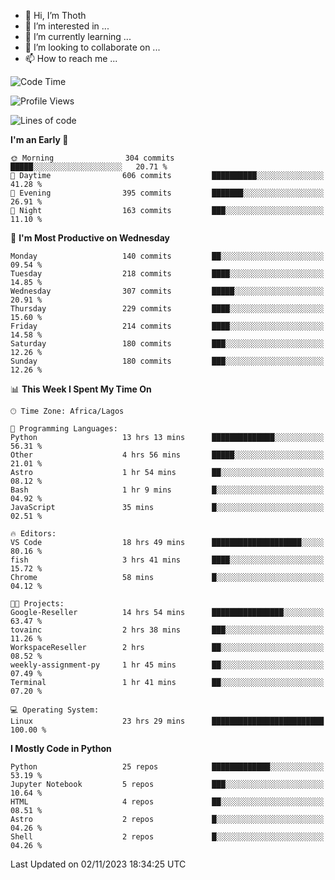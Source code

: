 <!---
thoth2357/thoth2357 is a ✨ special ✨ repository because its `README.md` (this file) appears on your GitHub profile.
You can click the Preview link to take a look at your changes.
--->

- 👋 Hi, I’m Thoth
- 👀 I’m interested in ...
- 🌱 I’m currently learning ...
- 💞️ I’m looking to collaborate on ...
- 📫 How to reach me ...




<!--START_SECTION:waka-->
![Code Time](http://img.shields.io/badge/Code%20Time-2%2C391%20hrs%2042%20mins-blue)

![Profile Views](http://img.shields.io/badge/Profile%20Views-0-blue)

![Lines of code](https://img.shields.io/badge/From%20Hello%20World%20I%27ve%20Written-30.2%20million%20lines%20of%20code-blue)

**I'm an Early 🐤** 

```text
🌞 Morning                304 commits         █████░░░░░░░░░░░░░░░░░░░░   20.71 % 
🌆 Daytime                606 commits         ██████████░░░░░░░░░░░░░░░   41.28 % 
🌃 Evening                395 commits         ███████░░░░░░░░░░░░░░░░░░   26.91 % 
🌙 Night                  163 commits         ███░░░░░░░░░░░░░░░░░░░░░░   11.10 % 
```
📅 **I'm Most Productive on Wednesday** 

```text
Monday                   140 commits         ██░░░░░░░░░░░░░░░░░░░░░░░   09.54 % 
Tuesday                  218 commits         ████░░░░░░░░░░░░░░░░░░░░░   14.85 % 
Wednesday                307 commits         █████░░░░░░░░░░░░░░░░░░░░   20.91 % 
Thursday                 229 commits         ████░░░░░░░░░░░░░░░░░░░░░   15.60 % 
Friday                   214 commits         ████░░░░░░░░░░░░░░░░░░░░░   14.58 % 
Saturday                 180 commits         ███░░░░░░░░░░░░░░░░░░░░░░   12.26 % 
Sunday                   180 commits         ███░░░░░░░░░░░░░░░░░░░░░░   12.26 % 
```


📊 **This Week I Spent My Time On** 

```text
🕑︎ Time Zone: Africa/Lagos

💬 Programming Languages: 
Python                   13 hrs 13 mins      ██████████████░░░░░░░░░░░   56.31 % 
Other                    4 hrs 56 mins       █████░░░░░░░░░░░░░░░░░░░░   21.01 % 
Astro                    1 hr 54 mins        ██░░░░░░░░░░░░░░░░░░░░░░░   08.12 % 
Bash                     1 hr 9 mins         █░░░░░░░░░░░░░░░░░░░░░░░░   04.92 % 
JavaScript               35 mins             █░░░░░░░░░░░░░░░░░░░░░░░░   02.51 % 

🔥 Editors: 
VS Code                  18 hrs 49 mins      ████████████████████░░░░░   80.16 % 
fish                     3 hrs 41 mins       ████░░░░░░░░░░░░░░░░░░░░░   15.72 % 
Chrome                   58 mins             █░░░░░░░░░░░░░░░░░░░░░░░░   04.12 % 

🐱‍💻 Projects: 
Google-Reseller          14 hrs 54 mins      ████████████████░░░░░░░░░   63.47 % 
tovainc                  2 hrs 38 mins       ███░░░░░░░░░░░░░░░░░░░░░░   11.26 % 
WorkspaceReseller        2 hrs               ██░░░░░░░░░░░░░░░░░░░░░░░   08.52 % 
weekly-assignment-py     1 hr 45 mins        ██░░░░░░░░░░░░░░░░░░░░░░░   07.49 % 
Terminal                 1 hr 41 mins        ██░░░░░░░░░░░░░░░░░░░░░░░   07.20 % 

💻 Operating System: 
Linux                    23 hrs 29 mins      █████████████████████████   100.00 % 
```

**I Mostly Code in Python** 

```text
Python                   25 repos            █████████████░░░░░░░░░░░░   53.19 % 
Jupyter Notebook         5 repos             ███░░░░░░░░░░░░░░░░░░░░░░   10.64 % 
HTML                     4 repos             ██░░░░░░░░░░░░░░░░░░░░░░░   08.51 % 
Astro                    2 repos             █░░░░░░░░░░░░░░░░░░░░░░░░   04.26 % 
Shell                    2 repos             █░░░░░░░░░░░░░░░░░░░░░░░░   04.26 % 
```




 Last Updated on 02/11/2023 18:34:25 UTC
<!--END_SECTION:waka-->
<!--![](http://github-profile-summary-cards.vercel.app/api/cards/profile-details?username=thoth2357&theme=2077)

![](http://github-profile-summary-cards.vercel.app/api/cards/stats?username=thoth2357&theme=2077)![](http://github-profile-summary-cards.vercel.app/api/cards/productive-time?username=thoth2357&theme=2077&utcOffset=8) -->
